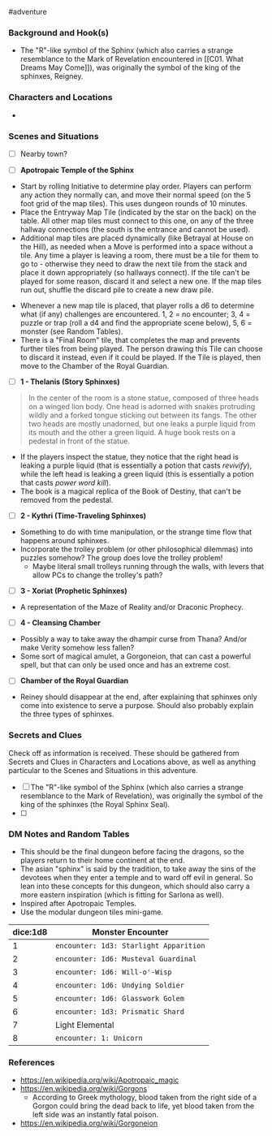  #adventure 

### Background and Hook(s)

* The "R"-like symbol of the Sphinx (which also carries a strange resemblance to the Mark of Revelation encountered in [[C01. What Dreams May Come]]), was originally the symbol of the king of the sphinxes, Reigney.

### Characters and Locations

* 

### Scenes and Situations

 - [ ]  Nearby town?



 - [ ]  **Apotropaic Temple of the Sphinx**

* Start by rolling Initiative to determine play order. Players can perform any action they normally can, and move their normal speed (on the 5 foot grid of the map tiles). This uses dungeon rounds of 10 minutes.
* Place the Entryway Map Tile (indicated by the star on the back) on the table. All other map tiles must connect to this one, on any of the three hallway connections (the south is the entrance and cannot be used).
* Additional map tiles are placed dynamically (like Betrayal at House on the Hill), as needed when a Move is performed into a space without a tile. Any time a player is leaving a room, there must be a tile for them to go to - otherwise they need to draw the next tile from the stack and place it down appropriately (so hallways connect). If the tile can't be played for some reason, discard it and select a new one. If the map tiles run out, shuffle the discard pile to create a new draw pile.
- Whenever a new map tile is placed, that player rolls a d6 to determine what (if any) challenges are encountered. 1, 2 = no encounter; 3, 4 = puzzle or trap (roll a d4 and find the appropriate scene below), 5, 6 = monster (see Random Tables).
- There is a "Final Room" tile, that completes the map and prevents further tiles from being played. The person drawing this Tile can choose to discard it instead, even if it could be played. If the Tile is played, then move to the Chamber of the Royal Guardian.

 - [ ]  **1 - Thelanis (Story Sphinxes)**

>In the center of the room is a stone statue, composed of three heads on a winged lion body. One head is adorned with snakes protruding wildly and a forked tongue sticking out between its fangs. The other two heads are mostly unadorned, but one leaks a purple liquid from its mouth and the other a green liquid. A huge book rests on a pedestal in front of the statue.

* If the players inspect the statue, they notice that the right head is leaking a purple liquid (that is essentially a potion that casts *revivify*), while the left head is leaking a green liquid (this is essentially a potion that casts *power word kill*).
* The book is a magical replica of the Book of Destiny, that can't be removed from the pedestal.

 - [ ]  **2 - Kythri (Time-Traveling Sphinxes)**

* Something to do with time manipulation, or the strange time flow that happens around sphinxes.
* Incorporate the trolley problem (or other philosophical dilemmas) into puzzles somehow? The group does love the trolley problem!
	* Maybe literal small trolleys running through the walls, with levers that allow PCs to change the trolley's path?

 - [ ]  **3 - Xoriat (Prophetic Sphinxes)**

* A representation of the Maze of Reality and/or Draconic Prophecy.

 - [ ]  **4 - Cleansing Chamber**

* Possibly a way to take away the dhampir curse from Thana? And/or make Verity somehow less fallen?
* Some sort of magical amulet, a Gorgoneion, that can cast a powerful spell, but that can only be used once and has an extreme cost.

 - [ ]  **Chamber of the Royal Guardian**

* Reiney should disappear at the end, after explaining that sphinxes only come into existence to serve a purpose. Should also probably explain the three types of sphinxes.

### Secrets and Clues
Check off as information is received. These should be gathered from Secrets and Clues in Characters and Locations above, as well as anything particular to the Scenes and Situations in this adventure.

 - [ ]  The "R"-like symbol of the Sphinx (which also carries a strange resemblance to the Mark of Revelation), was originally the symbol of the king of the sphinxes (the Royal Sphinx Seal).
 - [ ]  

### DM Notes and Random Tables

* This should be the final dungeon before facing the dragons, so the players return to their home continent at the end.
* The asian "sphinx" is said by the tradition, to take away the sins of the devotees when they enter a temple and to ward off evil in general. So lean into these concepts for this dungeon, which should also carry a more eastern inspiration (which is fitting for Sarlona as well).
* Inspired after Apotropaic Temples.
* Use the modular dungeon tiles mini-game.

| dice:1d8 | Monster Encounter                      |
| -------- | -------------------------------------- |
| 1        | `encounter: 1d3: Starlight Apparition` |
| 2        | `encounter: 1d6: Musteval Guardinal`   |
| 3        | `encounter: 1d6: Will-o'-Wisp`         |
| 4        | `encounter: 1d6: Undying Soldier`      |
| 5        | `encounter: 1d6: Glasswork Golem`      |
| 6        | `encounter: 1d3: Prismatic Shard`      |
| 7        | Light Elemental                        |
| 8        | `encounter: 1: Unicorn`                |

### References

* https://en.wikipedia.org/wiki/Apotropaic_magic
* https://en.wikipedia.org/wiki/Gorgons
	* According to Greek mythology, blood taken from the right side of a Gorgon could bring the dead back to life, yet blood taken from the left side was an instantly fatal poison.
* https://en.wikipedia.org/wiki/Gorgoneion
